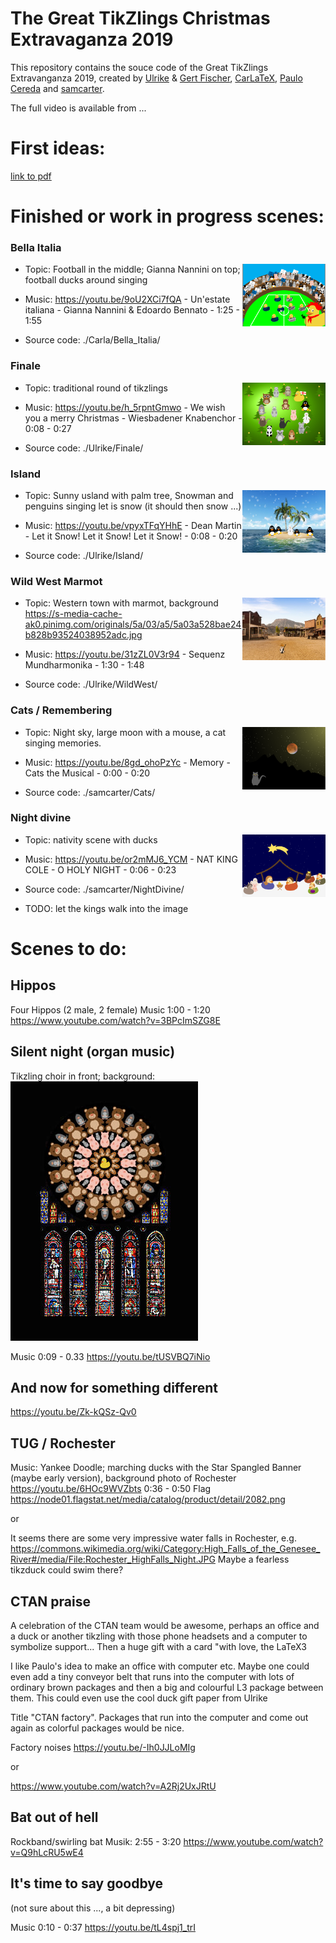 # The Great TikZlings Christmas Extravaganza 2019

This repository contains the souce code of the Great TikZlings Extravanganza 2019, created by [Ulrike](https://github.com/u-fischer) & [Gert Fischer](https://github.com/g-fischer), [CarLaTeX](https://github.com/CarLaTeX), [Paulo Cereda](https://github.com/cereda) and [samcarter](https://github.com/samcarter).

The full video is available from ...

<!--- 
Music and 3rd party images are not included in this repository. The links to the songs can be found in the file ./Storyboard2019/music.txt, links to 3rd party images are for the most part given in the code of the individual scenes.
--->

# First ideas:

[link to pdf](./Storyboard/drafts/Extravaganza2019_storyboard.pdf)

# Finished or work in progress scenes:

### Bella Italia

<a href="https://github.com/samcarter/Extravanganza2019/releases/download/video/BellaItalia.mp4"><img align="right" src="./Storyboard/previews/BellaItalia.png" height="100"></a>

- Topic: Football in the middle; Gianna Nannini on top; football ducks around singing 

- Music:  https://youtu.be/9oU2XCi7fQA - Un'estate italiana - Gianna Nannini & Edoardo Bennato - 1:25 - 1:55

- Source code: ./Carla/Bella_Italia/

### Finale

<a href="https://github.com/samcarter/Extravanganza2019/releases/download/video/finale.mp4"><img align="right" src="./Storyboard/previews/finale.png" height="100"></a>

- Topic: traditional round of tikzlings

- Music: https://youtu.be/h_5rpntGmwo - We wish you a merry Christmas - Wiesbadener Knabenchor - 0:08 - 0:27

- Source code: ./Ulrike/Finale/

### Island

<a href="https://github.com/samcarter/Extravanganza2019/releases/download/video/island.mp4"><img align="right" src="./Storyboard/previews/island.png" height="100"></a>

- Topic: Sunny usland with palm tree, Snowman and penguins singing let is snow (it should then snow ...)

- Music: https://youtu.be/vpyxTFqYHhE - Dean Martin - Let it Snow! Let it Snow! Let it Snow! - 0:08 - 0:20 

- Source code: ./Ulrike/Island/

### Wild West Marmot

<a href="https://github.com/samcarter/Extravanganza2019/releases/download/video/wildwest.mp4"><img align="right" src="./Storyboard/previews/wildwest.png" height="100"></a>

- Topic: Western town with marmot, background https://s-media-cache-ak0.pinimg.com/originals/5a/03/a5/5a03a528bae24b828b93524038952adc.jpg

- Music: https://youtu.be/31zZL0V3r94 - Sequenz Mundharmonika - 1:30 - 1:48

- Source code: ./Ulrike/WildWest/

### Cats / Remembering

<a href="https://github.com/samcarter/Extravanganza2019/releases/download/video/Cats.mp4"><img align="right" src="./Storyboard/previews/Cats.png" height="100"></a>

- Topic: Night sky, large moon with a mouse, a cat singing memories.

- Music: https://youtu.be/8gd_ohoPzYc - Memory - Cats the Musical - 0:00 - 0:20 

- Source code: ./samcarter/Cats/

### Night divine 

<a href="https://github.com/samcarter/Extravanganza2019/releases/download/video/NightDivine.mp4"><img align="right" src="./Storyboard/previews/NightDivine.png" height="100"></a>

- Topic: nativity scene with ducks 

- Music: https://youtu.be/or2mMJ6_YCM - NAT KING COLE - O HOLY NIGHT - 0:06 - 0:23 

- Source code: ./samcarter/NightDivine/

- TODO: let the kings walk into the image


# Scenes to do:








## Hippos

Four Hippos (2 male, 2 female)
Music 1:00 - 1:20 
https://www.youtube.com/watch?v=3BPcImSZG8E

## Silent night (organ music)

Tikzling choir in front; 
background: ![](./Storyboard/drafts/silentnightback.jpeg)

Music 0:09 - 0.33 https://youtu.be/tUSVBQ7iNio

## And now for something different

https://youtu.be/Zk-kQSz-Qv0

## TUG / Rochester

Music:  Yankee Doodle; marching ducks with the Star Spangled Banner (maybe early version), background photo of Rochester
https://youtu.be/6HOc9WVZbts 0:36 - 0:50
Flag https://node01.flagstat.net/media/catalog/product/detail/2082.png

or

It seems there are some very impressive water falls in Rochester, e.g. 
https://commons.wikimedia.org/wiki/Category:High_Falls_of_the_Genesee_River#/media/File:Rochester_HighFalls_Night.JPG
Maybe a fearless tikzduck could swim there? 




## CTAN praise

A celebration of the CTAN team would be awesome, perhaps an office and a 
duck or another tikzling with those phone headsets and a computer to 
symbolize support... Then a huge gift with a card "with love, the LaTeX3 

I like Paulo's idea to make an office with computer etc. Maybe one could even 
add a tiny conveyor belt that runs into the computer with lots of ordinary 
brown packages and then a big and colourful L3 package between them. This 
could even use the cool duck gift paper from Ulrike  

Title "CTAN factory".  Packages that run into the computer and come out again 
as colorful packages would be nice.  

Factory noises
https://youtu.be/-Ih0JJLoMIg

or 

https://www.youtube.com/watch?v=A2Rj2UxJRtU



## Bat out of hell

Rockband/swirling bat
Musik: 
2:55 - 3:20
https://www.youtube.com/watch?v=Q9hLcRU5wE4






## It's time to say goodbye

(not sure about this ..., a bit depressing)

Music 0:10 - 0:37
https://youtu.be/tL4spj1_trI



